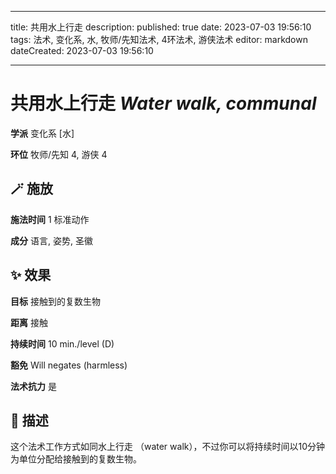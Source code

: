 
---
title: 共用水上行走
description: 
published: true
date: 2023-07-03 19:56:10
tags: 法术, 变化系, 水, 牧师/先知法术, 4环法术, 游侠法术
editor: markdown
dateCreated: 2023-07-03 19:56:10

---

# **共用水上行走** *Water walk, communal*

**学派** 变化系 \[水\] 

**环位** 牧师/先知 4, 游侠 4

## 🪄 施放

**施法时间** 1 标准动作

**成分** 语言, 姿势, 圣徽

## ✨ 效果 

**目标** 接触到的复数生物 

**距离** 接触  

**持续时间** 10 min./level (D) 

**豁免** Will negates (harmless)

**法术抗力** 是

## 📖 描述

这个法术工作方式如同水上行走 （water walk），不过你可以将持续时间以10分钟为单位分配给接触到的复数生物。
    